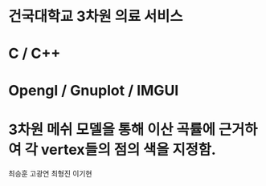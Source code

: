 # 건국대학교 3차원 의료 서비스


# C / C++

# Opengl / Gnuplot / IMGUI

# 3차원 메쉬 모델을 통해 이산 곡률에 근거하여 각 vertex들의 점의 색을 지정함.


최승훈
고광연
최형진
이기현

